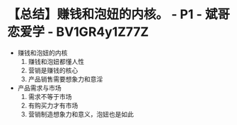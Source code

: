 # 【总结】赚钱和泡妞的内核。 - P1 - 斌哥恋爱学 - BV1GR4y1Z77Z

-   赚钱和泡妞的内核
    1.  赚钱和泡妞都懂人性
    2.  营销是赚钱的核心
    3.  产品销售需要想象力和意淫
-   产品需求与市场
    1.  需求不等于市场
    2.  有购买力才有市场
    3.  营销制造想象力和意义，泡妞也是如此